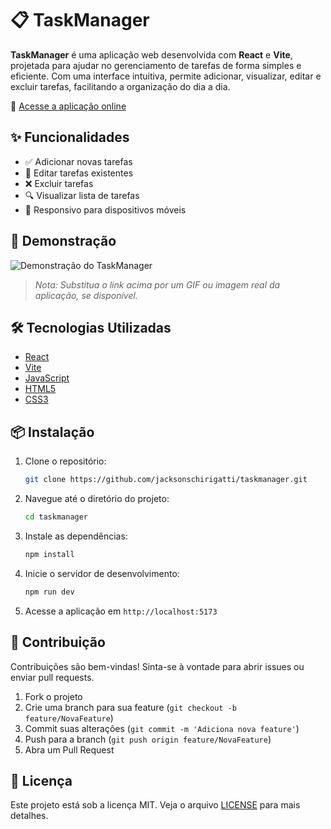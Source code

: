 
# 📋 TaskManager

**TaskManager** é uma aplicação web desenvolvida com **React** e **Vite**, projetada para ajudar no gerenciamento de tarefas de forma simples e eficiente. Com uma interface intuitiva, permite adicionar, visualizar, editar e excluir tarefas, facilitando a organização do dia a dia.

🔗 [Acesse a aplicação online](https://taskmanager-rouge-seven.vercel.app)

## ✨ Funcionalidades

- ✅ Adicionar novas tarefas
- 📝 Editar tarefas existentes
- ❌ Excluir tarefas
- 🔍 Visualizar lista de tarefas
- 📱 Responsivo para dispositivos móveis

## 🚀 Demonstração

![Demonstração do TaskManager](https://raw.githubusercontent.com/jacksonschirigatti/taskmanager/main/public/demo.gif)

> *Nota: Substitua o link acima por um GIF ou imagem real da aplicação, se disponível.*

## 🛠️ Tecnologias Utilizadas

- [React](https://reactjs.org/)
- [Vite](https://vitejs.dev/)
- [JavaScript](https://developer.mozilla.org/pt-BR/docs/Web/JavaScript)
- [HTML5](https://developer.mozilla.org/pt-BR/docs/Web/HTML)
- [CSS3](https://developer.mozilla.org/pt-BR/docs/Web/CSS)

## 📦 Instalação

1. Clone o repositório:

   ```bash
   git clone https://github.com/jacksonschirigatti/taskmanager.git
   ```

2. Navegue até o diretório do projeto:

   ```bash
   cd taskmanager
   ```

3. Instale as dependências:

   ```bash
   npm install
   ```

4. Inicie o servidor de desenvolvimento:

   ```bash
   npm run dev
   ```

5. Acesse a aplicação em `http://localhost:5173`

## 🤝 Contribuição

Contribuições são bem-vindas! Sinta-se à vontade para abrir issues ou enviar pull requests.

1. Fork o projeto
2. Crie uma branch para sua feature (`git checkout -b feature/NovaFeature`)
3. Commit suas alterações (`git commit -m 'Adiciona nova feature'`)
4. Push para a branch (`git push origin feature/NovaFeature`)
5. Abra um Pull Request

## 📄 Licença

Este projeto está sob a licença MIT. Veja o arquivo [LICENSE](LICENSE) para mais detalhes.
